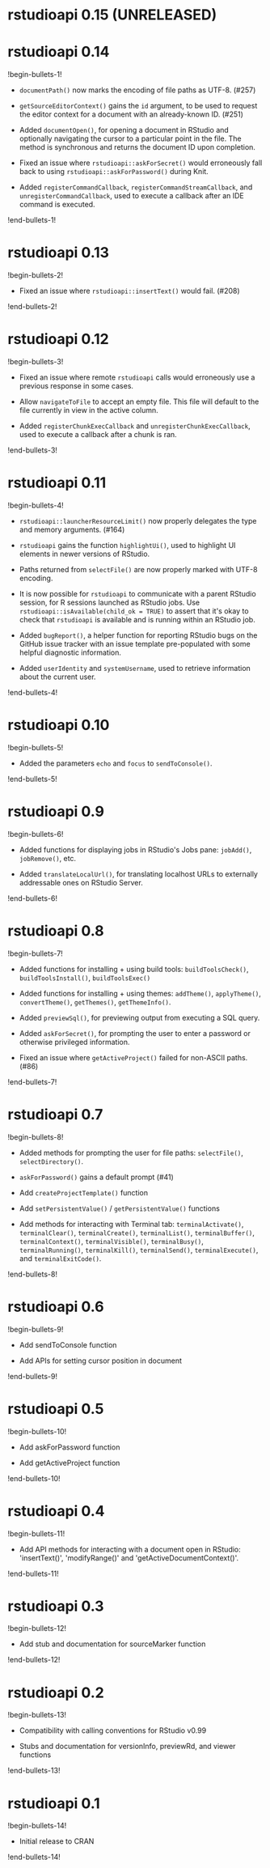 # rstudioapi 0.15 (UNRELEASED)

# rstudioapi 0.14

!begin-bullets-1!

-   `documentPath()` now marks the encoding of file paths as UTF-8.
    (#257)

-   `getSourceEditorContext()` gains the `id` argument, to be used to
    request the editor context for a document with an already-known ID.
    (#251)

-   Added `documentOpen()`, for opening a document in RStudio and
    optionally navigating the cursor to a particular point in the file.
    The method is synchronous and returns the document ID upon
    completion.

-   Fixed an issue where `rstudioapi::askForSecret()` would erroneously
    fall back to using `rstudioapi::askForPassword()` during Knit.

-   Added `registerCommandCallback`, `registerCommandStreamCallback`,
    and `unregisterCommandCallback`, used to execute a callback after an
    IDE command is executed.

!end-bullets-1!

# rstudioapi 0.13

!begin-bullets-2!

-   Fixed an issue where `rstudioapi::insertText()` would fail. (#208)

!end-bullets-2!

# rstudioapi 0.12

!begin-bullets-3!

-   Fixed an issue where remote `rstudioapi` calls would erroneously use
    a previous response in some cases.

-   Allow `navigateToFile` to accept an empty file. This file will
    default to the file currently in view in the active column.

-   Added `registerChunkExecCallback` and `unregisterChunkExecCallback`,
    used to execute a callback after a chunk is ran.

!end-bullets-3!

# rstudioapi 0.11

!begin-bullets-4!

-   `rstudioapi::launcherResourceLimit()` now properly delegates the
    type and memory arguments. (#164)

-   `rstudioapi` gains the function `highlightUi()`, used to highlight
    UI elements in newer versions of RStudio.

-   Paths returned from `selectFile()` are now properly marked with
    UTF-8 encoding.

-   It is now possible for `rstudioapi` to communicate with a parent
    RStudio session, for R sessions launched as RStudio jobs. Use
    `rstudioapi::isAvailable(child_ok = TRUE)` to assert that it's okay
    to check that `rstudioapi` is available and is running within an
    RStudio job.

-   Added `bugReport()`, a helper function for reporting RStudio bugs on
    the GitHub issue tracker with an issue template pre-populated with
    some helpful diagnostic information.

-   Added `userIdentity` and `systemUsername`, used to retrieve
    information about the current user.

!end-bullets-4!

# rstudioapi 0.10

!begin-bullets-5!

-   Added the parameters `echo` and `focus` to `sendToConsole()`.

!end-bullets-5!

# rstudioapi 0.9

!begin-bullets-6!

-   Added functions for displaying jobs in RStudio's Jobs pane:
    `jobAdd()`, `jobRemove()`, etc.

-   Added `translateLocalUrl()`, for translating localhost URLs to
    externally addressable ones on RStudio Server.

!end-bullets-6!

# rstudioapi 0.8

!begin-bullets-7!

-   Added functions for installing + using build tools:
    `buildToolsCheck()`, `buildToolsInstall()`, `buildToolsExec()`

-   Added functions for installing + using themes: `addTheme()`,
    `applyTheme()`, `convertTheme()`, `getThemes()`, `getThemeInfo()`.

-   Added `previewSql()`, for previewing output from executing a SQL
    query.

-   Added `askForSecret()`, for prompting the user to enter a password
    or otherwise privileged information.

-   Fixed an issue where `getActiveProject()` failed for non-ASCII
    paths. (#86)

!end-bullets-7!

# rstudioapi 0.7

!begin-bullets-8!

-   Added methods for prompting the user for file paths: `selectFile()`,
    `selectDirectory()`.

-   `askForPassword()` gains a default prompt (#41)

-   Add `createProjectTemplate()` function

-   Add `setPersistentValue()` / `getPersistentValue()` functions

-   Add methods for interacting with Terminal tab: `terminalActivate()`,
    `terminalClear()`, `terminalCreate()`, `terminalList()`,
    `terminalBuffer()`, `terminalContext()`, `terminalVisible()`,
    `terminalBusy()`, `terminalRunning()`, `terminalKill()`,
    `terminalSend()`, `terminalExecute()`, and `terminalExitCode()`.

!end-bullets-8!

# rstudioapi 0.6

!begin-bullets-9!

-   Add sendToConsole function

-   Add APIs for setting cursor position in document

!end-bullets-9!

# rstudioapi 0.5

!begin-bullets-10!

-   Add askForPassword function

-   Add getActiveProject function

!end-bullets-10!

# rstudioapi 0.4

!begin-bullets-11!

-   Add API methods for interacting with a document open in RStudio:
    'insertText()', 'modifyRange()' and 'getActiveDocumentContext()'.

!end-bullets-11!

# rstudioapi 0.3

!begin-bullets-12!

-   Add stub and documentation for sourceMarker function

!end-bullets-12!

# rstudioapi 0.2

!begin-bullets-13!

-   Compatibility with calling conventions for RStudio v0.99

-   Stubs and documentation for versionInfo, previewRd, and viewer
    functions

!end-bullets-13!

# rstudioapi 0.1

!begin-bullets-14!

-   Initial release to CRAN

!end-bullets-14!
